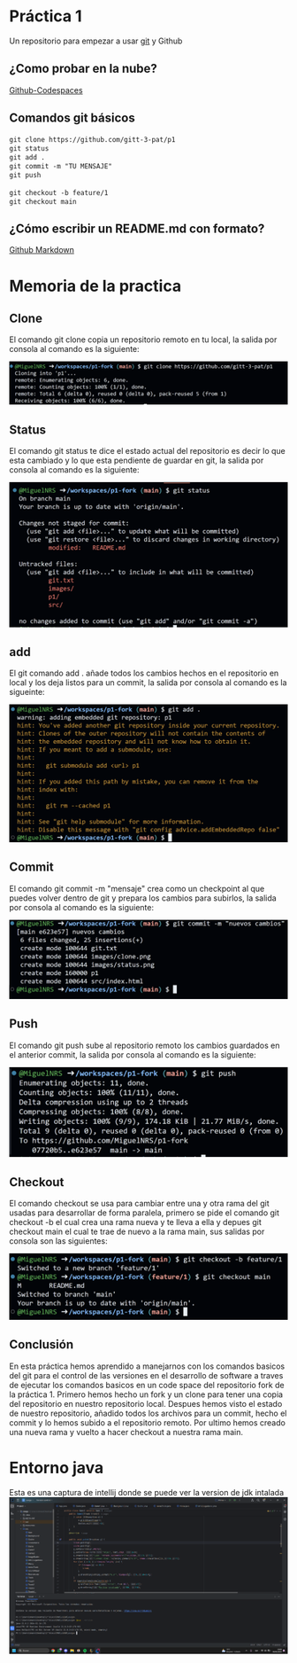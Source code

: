 # Práctica 1

Un repositorio para empezar a usar [git](https://git-scm.com/) y Github

## ¿Como probar en la nube?

[Github-Codespaces](https://github.com/features/codespaces)

## Comandos git básicos

```
git clone https://github.com/gitt-3-pat/p1
git status
git add .
git commit -m "TU MENSAJE"
git push

git checkout -b feature/1
git checkout main
```

## ¿Cómo escribir un README.md con formato?

[Github Markdown](https://docs.github.com/es/get-started/writing-on-github/getting-started-with-writing-and-formatting-on-github/basic-writing-and-formatting-syntax)

# Memoria de la practica
## Clone

El comando git clone copia un repositorio remoto en tu local, la salida por consola al comando es la siguiente:

![Git clone](images/clone.png)

## Status

El comando git status te dice el estado actual del repositorio es decir lo que esta cambiado y lo que esta pendiente de guardar en git, la salida por consola al comando es la siguiente:

![Git status](images/status.png)

## add

El git comando add . añade todos los cambios hechos en el repositorio en local y los deja listos para un commit, la salida por consola al comando es la sigueinte:

![Git add .](images/add.png)

## Commit

El comando git commit -m "mensaje" crea como un checkpoint al que puedes volver dentro de git y prepara los cambios para subirlos, la salida por consola al comando es la siguiente:

![commit](images/commit.png)

## Push

El comando git push sube al repositorio remoto los cambios guardados en el anterior commit, la salida por consola al comando es la siguiente:

![push](images/push.png)

## Checkout

El comando checkout se usa para cambiar entre una y otra rama del git usadas para desarrollar de forma paralela, primero se pide el comando git checkout -b el cual crea una rama nueva y te lleva a ella y depues git checkout main el cual te trae de nuevo a la rama main, sus salidas por consola son las siguientes:

![checkout](images/checkout.png)

## Conclusión
En esta práctica hemos aprendido a manejarnos con los comandos basicos del git para el control de las versiones en el desarrollo de software a traves de ejecutar los comandos basicos en un code space del repositorio fork de la práctica 1. 
Primero hemos hecho un fork y un clone para tener una copia del repositorio en nuestro repositorio local. Despues hemos visto el estado de nuestro repositorio, añadido todos los archivos para un commit, hecho el commit y lo hemos subido a el repositorio remoto. Por ultimo hemos creado una nueva rama y vuelto a hacer checkout a nuestra rama main.

# Entorno java
Esta es una captura de intellij donde se puede ver la version de jdk intalada
![jdk](images/jdk.png)